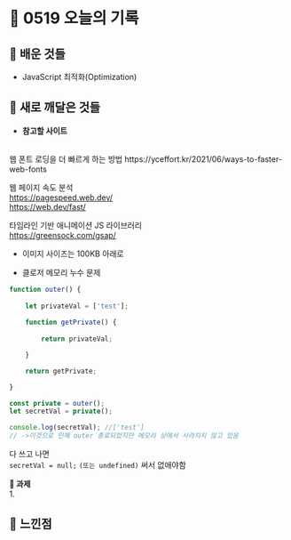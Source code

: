 # 🧸 0519 오늘의 기록
## 💙 배운 것들
* JavaScript 최적화(Optimization)

## 💚 새로 깨달은 것들
* **참고할 사이트**   
<br>
웹 폰트 로딩을 더 빠르게 하는 방법   
https://yceffort.kr/2021/06/ways-to-faster-web-fonts

웹 페이지 속도 분석   
https://pagespeed.web.dev/   
https://web.dev/fast/   

타임라인 기반 애니메이션 JS 라이브러리   
https://greensock.com/gsap/


* 이미지 사이즈는 100KB 아래로 

* 클로저 메모리 누수 문제

```js
function outer() {
    
    let privateVal = ['test'];
    
    function getPrivate() {
        
        return privateVal;

    }

    return getPrivate;

}

const private = outer();
let secretVal = private();

console.log(secretVal); //['test']
// ->이것으로 인해 outer 종료되었지만 메모리 상에서 사라지지 않고 있음
```

다 쓰고 나면   
`secretVal = null;` `(또는 undefined)` 써서 없애야함   

**📍 과제**   
1.   
 
## 💜 느낀점
